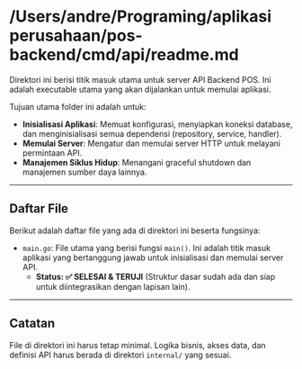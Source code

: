 # /Users/andre/Programing/aplikasi perusahaan/pos-backend/cmd/api/readme.md

Direktori ini berisi titik masuk utama untuk server API Backend POS. Ini adalah executable utama yang akan dijalankan untuk memulai aplikasi.

Tujuan utama folder ini adalah untuk:

- **Inisialisasi Aplikasi**: Memuat konfigurasi, menyiapkan koneksi database, dan menginisialisasi semua dependensi (repository, service, handler).
- **Memulai Server**: Mengatur dan memulai server HTTP untuk melayani permintaan API.
- **Manajemen Siklus Hidup**: Menangani graceful shutdown dan manajemen sumber daya lainnya.

---

## Daftar File

Berikut adalah daftar file yang ada di direktori ini beserta fungsinya:

- `main.go`: File utama yang berisi fungsi `main()`. Ini adalah titik masuk aplikasi yang bertanggung jawab untuk inisialisasi dan memulai server API.
  - **Status: ✅ SELESAI & TERUJI** (Struktur dasar sudah ada dan siap untuk diintegrasikan dengan lapisan lain).

---

## Catatan

File di direktori ini harus tetap minimal. Logika bisnis, akses data, dan definisi API harus berada di direktori `internal/` yang sesuai.
